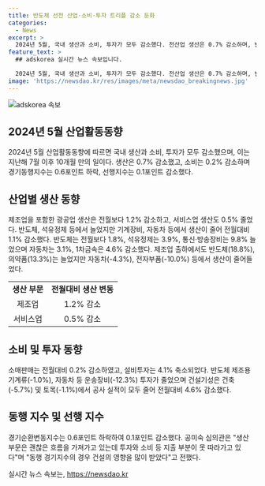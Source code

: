 ```yaml
---
title: 반도체 선전 산업·소비·투자 트리플 감소 둔화
categories:
  - News
excerpt: >
  2024년 5월, 국내 생산과 소비, 투자가 모두 감소했다. 전산업 생산은 0.7% 감소하며, 반도체 생산은 소폭 늘었지만 자동차, 기계장비 생산 등이 감소한 것으로 나타났다. 이로 인해 통계청은 선행 경기지수와 경기동행지수도 각각 0.6포인트와 0.1포인트 감소했다고 밝혔다. 특히, 제조업의 경우는 그동안 감소세를 이어오던 소비, 투자와는 다르게 괜찮은 흐름을 보여주고 있어 투자와 소비가 생산 부분을 따라가지 못하고 있다는 평가를 받았다.
feature_text: >
  ## adskorea 실시간 뉴스 속보입니다.

  2024년 5월, 국내 생산과 소비, 투자가 모두 감소했다. 전산업 생산은 0.7% 감소하며, 반도체 생산은 소폭 늘었지만 자동차, 기계장비 생산 등이 감소한 것으로 나타났다. 이로 인해 통계청은 선행 경기지수와 경기동행지수도 각각 0.6포인트와 0.1포인트 감소했다고 밝혔다. 특히, 제조업의 경우는 그동안 감소세를 이어오던 소비, 투자와는 다르게 괜찮은 흐름을 보여주고 있어 투자와 소비가 생산 부분을 따라가지 못하고 있다는 평가를 받았다.
image: 'https://newsdao.kr/res/images/meta/newsdao_breakingnews.jpg'
---
```


<p><img src="https://newsdao.kr/res/images/meta/newsdao_breakingnews.jpg" alt="adskorea 속보" /></p>

<h2 data-ke-size="size26">2024년 5월 산업활동동향</h2>

<p data-ke-size="size16">2024년 5월 산업활동동향에 따르면 국내 생산과 소비, 투자가 모두 감소했으며, 이는 지난해 7월 이후 10개월 만의 일이다. 생산은 0.7% 감소했고, 소비는 0.2% 감소하며 경기동행지수는 0.6포인트 하락, 선행지수는 0.1포인트 감소했다.</p>

<h2 data-ke-size="size26">산업별 생산 동향</h2>

<p data-ke-size="size16">제조업을 포함한 광공업 생산은 전월보다 1.2% 감소하고, 서비스업 생산도 0.5% 줄었다. 반도체, 석유정제 등에서 늘었지만 기계장비, 자동차 등에서 생산이 줄어 전월대비 1.1% 감소했다. 반도체는 전월보다 1.8%, 석유정제는 3.9%, 통신·방송장비는 9.8% 늘었으며 자동차는 3.1%, 1차금속은 4.6% 감소했다. 제조업 출하에서도 반도체(18.8%), 의약품(13.3%)는 늘었지만 자동차(-4.3%), 전자부품(-10.0%) 등에서 생산이 줄어들었다.</p>

<table>
  <tr>
    <td style="text-align: center; height: 17px;"><b>생산 부문</b></td>
    <td style="text-align: center; height: 17px;"><b>전월대비 생산 변동</b></td>
  </tr>
  <tr>
    <td style="text-align: center; height: 17px;">제조업</td>
    <td style="text-align: center; height: 17px;">1.2% 감소</td>
  </tr>
  <tr>
    <td style="text-align: center; height: 17px;">서비스업</td>
    <td style="text-align: center; height: 17px;">0.5% 감소</td>
  </tr>
</table>

<h2 data-ke-size="size26">소비 및 투자 동향</h2>

<p data-ke-size="size16">소매판매는 전월대비 0.2% 감소하였고, 설비투자는 4.1% 축소되었다. 반도체 제조용 기계류(-1.0%), 자동차 등 운송장비(-12.3%) 투자가 줄었으며 건설기성은 건축(-5.7%) 및 토목(-1.1%)에서 공사 실적이 모두 줄어 전월대비 4.6% 감소했다.</p>

<h2 data-ke-size="size26">동행 지수 및 선행 지수</h2>

<p data-ke-size="size16">경기순환변동지수는 0.6포인트 하락하여 0.1포인트 감소했다. 공미숙 심의관은 "생산 부문은 괜찮은 흐름을 가져가고 있는데 투자와 소비 등 지출 부분이 못 따라가고 있다"며 "동행 경기지수의 경우 건설의 영향을 많이 받았다"고 전했다.</p>
실시간 뉴스 속보는, <a href="https://newsdao.kr" rel="dofollow">https://newsdao.kr</a>


